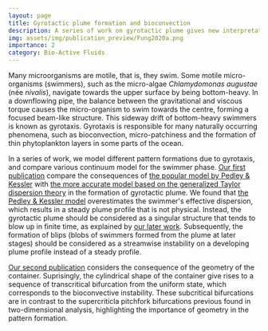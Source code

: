 ```yaml
---
layout: page
title: Gyrotactic plume formation and bioconvection
description: A series of work on gyrotactic plume gives new interpretation on the classical pattern that is bioconvection.
img: assets/img/publication_preview/Fung2020a.png
importance: 2
category: Bio-Active Fluids
---
```

Many microorganisms are motile, that is, they swim. Some motile micro-organisms (swimmers), such as the micro-algae *Chlamydomonas augustae* (née *nivalis*), navigate towards the upper surface by being bottom-heavy. In a downflowing pipe, the balance between the gravitational and viscous torque causes the micro-organism to swim towards the centre, forming a focused beam-like structure. This sideway drift of bottom-heavy swimmers is known as gyrotaxis. Gyrotaxis is responsible for many naturally occurring phenomena, such as bioconvection, micro-patchiness and the formation of thin phytoplankton layers in some parts of the ocean.

In a series of work, we model different pattern formations due to gyrotaxis, and compare various continuum model for the swimmer phase. [Our first publication](http://doi.org/10.1017/jfm.2020.614) compare the consequences of [the popular model by Pedley & Kessler](http://doi.org/10.1146/annurev.fluid.24.1.313) with [the more accurate model based on the generalized Taylor dispersion theory](http://doi.org/10.1063/1.1458003) in the formation of gyrotactic plume. We found that [the Pedley & Kessler model](http://doi.org/10.1146/annurev.fluid.24.1.313) overestimates the swimmer's effective dispersion, which results in a steady plume profile that is not physical. Instead, the gyrotactic plume should be considered as a singular structure that tends to blow up in finite time, as explained by [our later work](http://doi.org/10.1017/jfm.2023.242). Subsequently, the formation of blips (blobs of swimmers formed from the plume at later stages) should be considered as a streamwise instability on a developing plume profile instead of a steady profile.

[Our second publication](http://doi.org/10.1017/jfm.2020.684) considers the consequence of the geometry of the container. Suprisingly, the cylindrical shape of the container give rises to a sequence of transcritical bifurcation from the uniform state, which corresponds to the bioconvective instability. These subcritical bifurcations are in contrast to the supercriticla pitchfork bifurcations previous found in two-dimensional analysis, highlighting the importance of geometry in the pattern formation. 